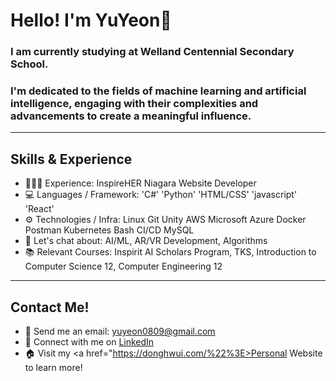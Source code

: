 # Hello! I'm YuYeon👋
### I am currently studying at Welland Centennial Secondary School.
### I'm dedicated to the fields of machine learning and artificial intelligence, engaging with their complexities and advancements to create a meaningful influence.

---
## Skills & Experience
- 👨🏻‍💻 Experience: InspireHER Niagara Website Developer
- 💻 Languages / Framework: 'C#' 'Python' 'HTML/CSS' 'javascript' 'React'
- ⚙️ Technologies / Infra: Linux Git Unity AWS Microsoft Azure Docker Postman Kubernetes Bash CI/CD MySQL
- 💬 Let's chat about: AI/ML, AR/VR Development, Algorithms
- 📚 Relevant Courses: Inspirit AI Scholars Program, TKS, Introduction to Computer Science 12, Computer Engineering 12

---
## Contact Me!
- 📧 Send me an email: yuyeon0809@gmail.com
- 🔗 Connect with me on <a href="www.linkedin.com/in/yuyeon"> LinkedIn </a>
- 🏠 Visit my <a href="https://donghwui.com/%22%3E>Personal Website </a> to learn more!

